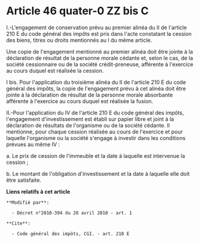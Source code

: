 # Article 46 quater-0 ZZ bis C

I.-L'engagement de conservation prévu au premier alinéa du II de l'article 210 E du code général des impôts est pris dans
l'acte constatant la cession des biens, titres ou droits mentionnés au I du même article. 

Une copie de l'engagement mentionné au premier alinéa doit être jointe à la déclaration de résultat de la personne morale
cédante et, selon le cas, de la société cessionnaire ou de la société crédit-preneuse, afférente à l'exercice au cours duquel
est réalisée la cession. 

I bis. Pour l'application du troisième alinéa du II de l'article 210 E du code général des impôts, la copie de l'engagement
prévu à cet alinéa doit être jointe à la déclaration de résultat de la personne morale absorbante afférente à l'exercice au
cours duquel est réalisée la fusion.

II.-Pour l'application du IV de l'article 210 E du code général des impôts, l'engagement d'investissement est établi sur
papier libre et joint à la déclaration de résultats de l'organisme ou de la société cédante. Il mentionne, pour chaque
cession réalisée au cours de l'exercice et pour laquelle l'organisme ou la société s'engage à investir dans les conditions
prévues au même IV : 

a. Le prix de cession de l'immeuble et la date à laquelle est intervenue la cession ; 

b. Le montant de l'obligation d'investissement et la date à laquelle elle doit être satisfaite.

**Liens relatifs à cet article**

	**Modifié par**:

	  - Décret n°2010-394 du 20 avril 2010 - art. 1

	**Cite**:

	  - Code général des impôts, CGI. - art. 210 E
